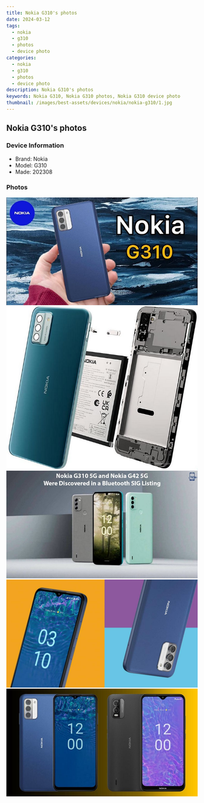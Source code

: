 ```yaml
---
title: Nokia G310's photos
date: 2024-03-12
tags: 
  - nokia
  - g310
  - photos
  - device photo
categories: 
  - nokia
  - g310
  - photos
  - device photo
description: Nokia G310's photos
keywords: Nokia G310, Nokia G310 photos, Nokia G310 device photo
thumbnail: /images/best-assets/devices/nokia/nokia-g310/1.jpg
---
```


## Nokia G310's photos

### Device Information

- Brand: Nokia
- Model: G310
- Made: 202308

### Photos

![/images/best-assets/devices/nokia/nokia-g310/1.jpg](/images/best-assets/devices/nokia/nokia-g310/1.jpg)
![/images/best-assets/devices/nokia/nokia-g310/2.jpg](/images/best-assets/devices/nokia/nokia-g310/2.jpg)
![/images/best-assets/devices/nokia/nokia-g310/3.jpg](/images/best-assets/devices/nokia/nokia-g310/3.jpg)
![/images/best-assets/devices/nokia/nokia-g310/4.jpg](/images/best-assets/devices/nokia/nokia-g310/4.jpg)
![/images/best-assets/devices/nokia/nokia-g310/5.jpg](/images/best-assets/devices/nokia/nokia-g310/5.jpg)

